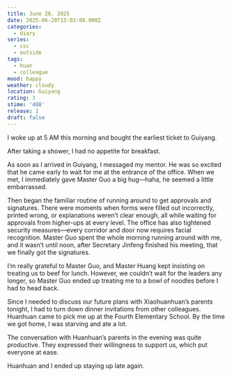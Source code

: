 ```yaml
---
title: June 20, 2025
date: 2025-06-20T15:03:08.000Z
categories:
  - diary
series:
  - csc
  - outside
tags:
  - huan
  - colleague
mood: happy
weather: cloudy
location: Guiyang
rating: 3
stime: '488'
release: 1
draft: false
---
```


I woke up at 5 AM this morning and bought the earliest ticket to Guiyang.  

After taking a shower, I had no appetite for breakfast.  

As soon as I arrived in Guiyang, I messaged my mentor. He was so excited that he came early to wait for me at the entrance of the office. When we met, I immediately gave Master Guo a big hug—haha, he seemed a little embarrassed.  

Then began the familiar routine of running around to get approvals and signatures. There were moments when forms were filled out incorrectly, printed wrong, or explanations weren’t clear enough, all while waiting for approvals from higher-ups at every level. The office has also tightened security measures—every corridor and door now requires facial recognition. Master Guo spent the whole morning running around with me, and it wasn’t until noon, after Secretary Jinfeng finished his meeting, that we finally got the signatures.  

I’m really grateful to Master Guo, and Master Huang kept insisting on treating us to beef for lunch. However, we couldn’t wait for the leaders any longer, so Master Guo ended up treating me to a bowl of noodles before I had to head back.  

Since I needed to discuss our future plans with Xiaohuanhuan’s parents tonight, I had to turn down dinner invitations from other colleagues. Huanhuan came to pick me up at the Fourth Elementary School. By the time we got home, I was starving and ate a lot.  

The conversation with Huanhuan’s parents in the evening was quite productive. They expressed their willingness to support us, which put everyone at ease.  

Huanhuan and I ended up staying up late again. 